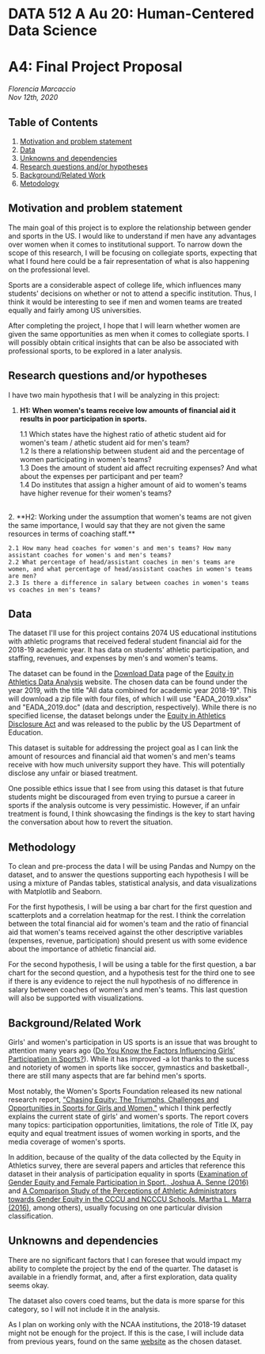 # DATA 512 A Au 20: Human-Centered Data Science
# A4: Final Project Proposal
*Florencia Marcaccio*  
*Nov 12th, 2020*

## Table of Contents
1. [Motivation and problem statement](#motivation)
2. [Data](#data)
3. [Unknowns and dependencies](#unknowns)
4. [Research questions and/or hypotheses](#research_questions)
5. [Background/Related Work](#background)
6. [Metodology](#metodology)



## <a name="motivation"></a> Motivation and problem statement

The main goal of this project is to explore the relationship between gender and sports in the US.  I would like to understand if men have any advantages over women when it comes to institutional support. To narrow down the scope of this research, I will be focusing on collegiate sports, expecting that what I found here could be a fair representation of what is also happening on the professional level.  

Sports are a considerable aspect of college life, which influences many students' decisions on whether or not to attend a specific institution. Thus, I think it would be interesting to see if men and women teams are treated equally and fairly among US universities.  
  
After completing the project, I hope that I will learn whether women are given the same opportunities as men when it comes to collegiate sports. I will possibly obtain critical insights that can be also be associated with professional sports, to be explored in a later analysis.


## <a name="research_questions"></a> Research questions and/or hypotheses

I have two main hypothesis that I will be analyzing in this project:  

1. **H1: When women's teams receive low amounts of financial aid it results in poor participation in sports.**   

    1.1 Which states have the highest ratio of athetic student aid for women's team / athetic student aid for men's team?  
    1.2 Is there a relationship between student aid and the percentage of women participating in women's teams?  
    1.3 Does the amount of student aid affect recruiting expenses? And what about the expenses per participant and per team?  
    1.4 Do institutes that assign a higher amount of aid to women's teams have higher revenue for their women's teams?    
<br>
2. **H2: Working under the assumption that women's teams are not given the same importance, I would say that they are not given the same resources in terms of coaching staff.**  

    2.1 How many head coaches for women's and men's teams? How many assistant coaches for women's and men's teams?  
    2.2 What percentage of head/assistant coaches in men's teams are women, and what percentage of head/assistant coaches in women's teams are men?  
    2.3 Is there a difference in salary between coaches in women's teams vs coaches in men's teams?
  

## <a name="data"></a> Data

 
The dataset I'll use for this project contains 2074 US educational institutions with athletic programs that received federal student financial aid for the 2018-19 academic year. It has data on students' athletic participation, and staffing, revenues, and expenses by men's and women's teams.  
  
The dataset can be found in the [Download Data](https://ope.ed.gov/athletics/#/datafile/list) page of the [Equity in Athletics Data Analysis](https://ope.ed.gov/athletics/) website. The chosen data can be found under the year 2019, with the title "All data combined for academic year 2018-19". This will download a zip file with four files, of which I will use "EADA_2019.xlsx" and "EADA_2019.doc" (data and description, respectively). While there is no specified license, the dataset belongs under the [Equity in Athletics Disclosure Act](https://www2.ed.gov/finaid/prof/resources/athletics/eada.html) and was released to the public by the US Department of Education.  

This dataset is suitable for addressing the project goal as I can link the amount of resources and financial aid that women's and men's teams receive with how much university support they have. This will potentially disclose any unfair or biased treatment.  

One possible ethics issue that I see from using this dataset is that future students might be discouraged from even trying to pursue a career in sports if the analysis outcome is very pessimistic. However, if an unfair treatment is found, I think showcasing the findings is the key to start having the conversation about how to revert the situation.


## <a name="metodology"></a> Methodology

To clean and pre-process the data I will be using Pandas and Numpy on the dataset, and to answer the questions supporting each hypothesis I will be using a mixture of Pandas tables, statistical analysis, and data visualizations with Matplotlib and Seaborn.

For the first hypothesis, I will be using a bar chart for the first question and scatterplots and a correlation heatmap for the rest. I think the correlation between the total financial aid for women's team and the ratio of financial aid that women's teams received against the other descriptive variables (expenses, revenue, participation) should present us with some evidence about the importance of athletic financial aid.  

For the second hypothesis, I will be using a table for the first question, a bar chart for the second question, and a hypothesis test for the third one to see if there is any evidence to reject the null hypothesis of no difference in salary between coaches of women's and men's teams. This last question will also be supported with visualizations.


## <a name="background"></a> Background/Related Work

Girls' and women's participation in US sports is an issue that was brought to attention many years ago ([Do You Know the Factors Influencing Girls’ Participation in Sports?](https://www.womenssportsfoundation.org/do-you-know-the-factors-influencing-girls-participation-in-sports/)). While it has improved -a lot thanks to the sucess and notoriety of women in sports like soccer, gymnastics and basketball-, there are still many aspects that are far behind men's sports.

Most notably, the Women's Sports Foundation released its new national research report, ["Chasing Equity: The Triumphs, Challenges and Opportunities in Sports for Girls and Women,"](https://www.womenssportsfoundation.org/articles_and_report/chasing-equity-the-triumphs-challenges-and-opportunities-in-sports-for-girls-and-women/) which I think perfectly explains the current state of girls' and women's sports. The report covers many topics: participation opportunities, limitations, the role of Title IX, pay equity and equal treatment issues of women working in sports, and the media coverage of women's sports.

In addition, because of the quality of the data collected by the Equity in Athletics survey, there are several papers and articles that reference this dataset in their analysis of participation equality in sports ([Examination of Gender Equity and Female Participation in Sport., Joshua A. Senne (2016)](https://thesportjournal.org/article/examination-of-gender-equity-and-female-participation-in-sport/) and  [A Comparison Study of the Perceptions of Athletic Administrators towards Gender Equity in the CCCU and NCCCU Schools. Martha L. Marra (2016)](https://thesportjournal.org/article/a-comparison-study-of-the-perceptions-of-athletic-administrators-towards-gender-equity-in-the-cccu-and-ncccu-schools/), among others), usually focusing on one particular division classification.


## <a name="unknowns"></a> Unknowns and dependencies

There are no significant factors that I can foresee that would impact my ability to complete the project by the end of the quarter. The dataset is available in a friendly format, and, after a first exploration, data quality seems okay.  

The dataset also covers coed teams, but the data is more sparse for this category, so I will not include it in the analysis.  

As I plan on working only with the NCAA institutions, the 2018-19 dataset might not be enough for the project. If this is the case, I will include data from previous years, found on the same [website](https://ope.ed.gov/athletics/#/datafile/list) as the chosen dataset.
